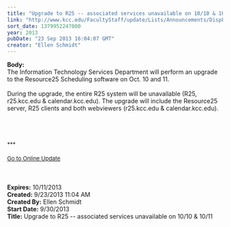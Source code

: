 ```yaml
---
title: "Upgrade to R25 -- associated services unavailable on 10/10 & 10/11"
link: "http://www.kcc.edu/FacultyStaff/update/Lists/Announcements/DispForm.aspx?ID=1258"
sort_date: 1379952247000
year: 2013
pubDate: "23 Sep 2013 16:04:07 GMT"
creator: "Ellen Schmidt"
---
```


<div><b>Body:</b> <div class="ExternalClass7CBA071961EE422B9B8D65F02E0BC221">
<div>The Information Technology Services Department will perform an upgrade to the Resource25 Scheduling software on Oct. 10 and 11.</div>
<div> </div>
<div>During the upgrade, the entire R25 system will be unavailable (R25, r25.kcc.edu &amp; calendar.kcc.edu). The upgrade will include the Resource25 server, R25 clients and both webviewers (r25.kcc.edu &amp; calendar.kcc.edu).</div>
<div> </div>
<div> </div>
<div> </div>
<div>
<div></div>
<div>
<div>
<div><font size="2"></font></div>
<div><br />
<div><font size="2"></font></div>
<div>
<div>
<div><font size="2"></font></div>
<div><font size="2">***</font></div>
<div><font size="2"></font></div>
<div><font size="2"></font></div>
<div><font size="2"></font></div>
<div><font size="2"></font></div>
<div><font size="2"></font></div>
<div><font size="2"></font></div>
<div><font size="2"></font></div>
<div><font size="2"></font></div>
<div><font size="2"></font></div>
<div><font size="2"></font></div>
<div><font size="2"></font></div>
<div><font size="2"></font></div>
<div><font size="2"></font></div>
<div> </div>
<div><a href="/FacultyStaff/update/Pages/dailyupdate.aspx"><font size="2">Go to Online Update</font></a></div>
<div> </div>
<div> </div>
<div> </div></div></div></div></div></div></div></div></div>
<div><b>Expires:</b> 10/11/2013</div>
<div><b>Created:</b> 9/23/2013 11:04 AM</div>
<div><b>Created By:</b> Ellen Schmidt</div>
<div><b>Start Date:</b> 9/30/2013</div>
<div><b>Title:</b> Upgrade to R25 -- associated services unavailable on 10/10 &amp; 10/11</div>
